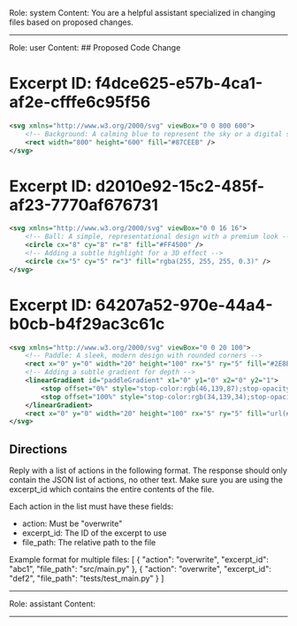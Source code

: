 Role: system
Content: You are a helpful assistant specialized in changing files based on proposed changes.
__________________
Role: user
Content: ## Proposed Code Change
# Excerpt ID: f4dce625-e57b-4ca1-af2e-cfffe6c95f56
```svg assets/svgs/background.svg
<svg xmlns="http://www.w3.org/2000/svg" viewBox="0 0 800 600">
    <!-- Background: A calming blue to represent the sky or a digital space -->
    <rect width="800" height="600" fill="#87CEEB" />
</svg>
```

# Excerpt ID: d2010e92-15c2-485f-af23-7770af676731
```svg assets/svgs/ball.svg
<svg xmlns="http://www.w3.org/2000/svg" viewBox="0 0 16 16">
    <!-- Ball: A simple, representational design with a premium look -->
    <circle cx="8" cy="8" r="8" fill="#FF4500" />
    <!-- Adding a subtle highlight for a 3D effect -->
    <circle cx="5" cy="5" r="3" fill="rgba(255, 255, 255, 0.3)" />
</svg>
```

# Excerpt ID: 64207a52-970e-44a4-b0cb-b4f29ac3c61c
```svg assets/svgs/paddle.svg
<svg xmlns="http://www.w3.org/2000/svg" viewBox="0 0 20 100">
    <!-- Paddle: A sleek, modern design with rounded corners -->
    <rect x="0" y="0" width="20" height="100" rx="5" ry="5" fill="#2E8B57" />
    <!-- Adding a subtle gradient for depth -->
    <linearGradient id="paddleGradient" x1="0" y1="0" x2="0" y2="1">
        <stop offset="0%" style="stop-color:rgb(46,139,87);stop-opacity:1" />
        <stop offset="100%" style="stop-color:rgb(34,139,34);stop-opacity:1" />
    </linearGradient>
    <rect x="0" y="0" width="20" height="100" rx="5" ry="5" fill="url(#paddleGradient)" />
</svg>
```

## Directions
Reply with a list of actions in the following format. The response should only contain the JSON list of actions, no other text.
Make sure you are using the excerpt_id which contains the entire contents of the file.

Each action in the list must have these fields:
- action: Must be "overwrite"
- excerpt_id: The ID of the excerpt to use
- file_path: The relative path to the file

Example format for multiple files:
[
    {
        "action": "overwrite",
        "excerpt_id": "abc1",
        "file_path": "src/main.py"
    },
    {
        "action": "overwrite",
        "excerpt_id": "def2",
        "file_path": "tests/test_main.py"
    }
]
__________________
Role: assistant
Content: 
__________________
